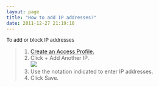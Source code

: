 ```yaml
---
layout: page
title: "How to add IP addresses?"
date: 2011-12-27 21:19:10
---
```


<span style="font-size: small;"><span class="mce-procedure">To add or block IP addresses</span></span>

> 1.  <a href="http://knowledge.kaltura.com/faq/how-create-access-profile" target="_blank">Create an Access Profile.</a>
> 2.  Click + Add Another IP.  
>     <img src="{{site.url}}/assets/169">
> 3.  Use the notation indicated to enter IP addresses.
> 4.  Click Save.